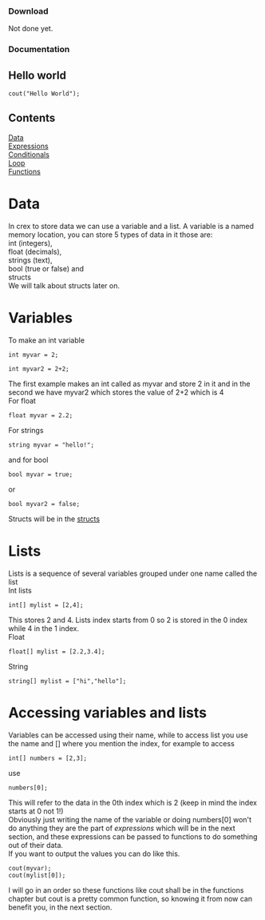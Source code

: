 ### Download
Not done yet.
### Documentation
## Hello world
```
cout("Hello World");
```
## Contents
[Data](#data) <br>
[Expressions](#expressions) <br>
[Conditionals](#conditionals) <br>
[Loop](#loops) <br>
[Functions](#functions)
# Data
In crex to store data we can use a variable and a list. A variable is a named memory location, you can store 5 types of data in it those are: <br> int (integers), <br> float (decimals),<br> strings (text), <Br>bool (true or false) and <br> structs <br> We will talk about structs later on. <br>
# Variables
To make an int variable
```
int myvar = 2;
```
```
int myvar2 = 2+2;
```
The first example makes an int called as myvar and store 2 in it and in the second we have myvar2 which stores the value of 2+2 which is 4 <br>
For float
```
float myvar = 2.2;
```
For strings
```
string myvar = "hello!";
```
and for bool
```
bool myvar = true;
```
or 
```
bool myvar2 = false;
```
Structs will be in the [structs]() <br>
# Lists
Lists is a sequence of several variables grouped under one name called the list <br>
Int lists
```
int[] mylist = [2,4];
```
This stores 2 and 4. Lists index starts from 0 so 2 is stored in the 0 index while 4 in the 1 index. <br>
Float
```
float[] mylist = [2.2,3.4];
```
String
```
string[] mylist = ["hi","hello"];
```
# Accessing variables and lists 
Variables can be accessed using their name, while to access list you use the name and [] where you mention the index, for example to access
```
int[] numbers = [2,3];
```
use 
```
numbers[0];
```
This will refer to the data in the 0th index which is 2 (keep in mind the index starts at 0 not 1!) <br>
Obviously just writing the name of the variable or doing numbers[0] won't do anything they are the part of *expressions* which will be in the next section, and these expressions can be passed to functions to do something out of their data. <br>
If you want to output the values you can do like this.
```
cout(myvar);
cout(mylist[0]);
```
I will go in an order so these functions like cout shall be in the functions chapter but cout is a pretty common function, so knowing it from now can benefit you, in the next section.